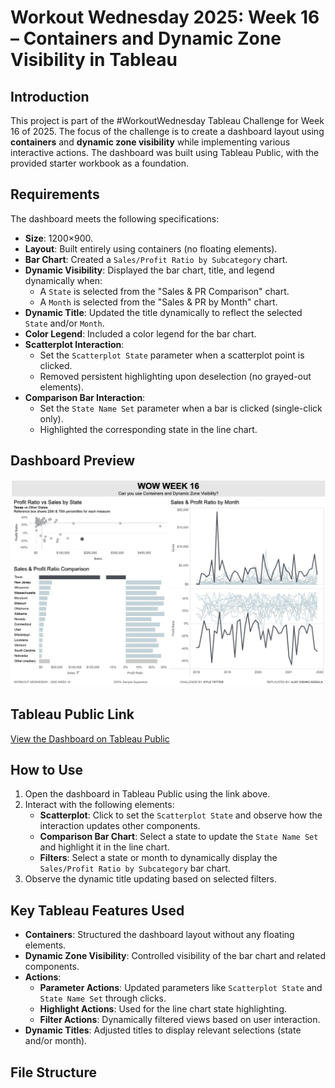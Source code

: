 # Workout Wednesday 2025: Week 16 – Containers and Dynamic Zone Visibility in Tableau

## Introduction
This project is part of the #WorkoutWednesday Tableau Challenge for Week 16 of 2025. The focus of the challenge is to create a dashboard layout using **containers** and **dynamic zone visibility** while implementing various interactive actions. The dashboard was built using Tableau Public, with the provided starter workbook as a foundation.

## Requirements
The dashboard meets the following specifications:
- **Size**: 1200×900.
- **Layout**: Built entirely using containers (no floating elements).
- **Bar Chart**: Created a `Sales/Profit Ratio by Subcategory` chart.
- **Dynamic Visibility**: Displayed the bar chart, title, and legend dynamically when:
  - A `State` is selected from the "Sales & PR Comparison" chart.
  - A `Month` is selected from the "Sales & PR by Month" chart.
- **Dynamic Title**: Updated the title dynamically to reflect the selected `State` and/or `Month`.
- **Color Legend**: Included a color legend for the bar chart.
- **Scatterplot Interaction**:
  - Set the `Scatterplot State` parameter when a scatterplot point is clicked.
  - Removed persistent highlighting upon deselection (no grayed-out elements).
- **Comparison Bar Interaction**:
  - Set the `State Name Set` parameter when a bar is clicked (single-click only).
  - Highlighted the corresponding state in the line chart.

## Dashboard Preview
![Dashboard Snapshot](Snapshot.png)

## Tableau Public Link
[View the Dashboard on Tableau Public](https://public.tableau.com/views/ContainersDynamicZoneVisibilityWOW2025W16/WOW2025W16?:language=en-US&:sid=&:redirect=auth&:display_count=n&:origin=viz_share_link)

## How to Use
1. Open the dashboard in Tableau Public using the link above.
2. Interact with the following elements:
   - **Scatterplot**: Click to set the `Scatterplot State` and observe how the interaction updates other components.
   - **Comparison Bar Chart**: Select a state to update the `State Name Set` and highlight it in the line chart.
   - **Filters**: Select a state or month to dynamically display the `Sales/Profit Ratio by Subcategory` bar chart.
3. Observe the dynamic title updating based on selected filters.

## Key Tableau Features Used
- **Containers**: Structured the dashboard layout without any floating elements.
- **Dynamic Zone Visibility**: Controlled visibility of the bar chart and related components.
- **Actions**:
  - **Parameter Actions**: Updated parameters like `Scatterplot State` and `State Name Set` through clicks.
  - **Highlight Actions**: Used for the line chart state highlighting.
  - **Filter Actions**: Dynamically filtered views based on user interaction.
- **Dynamic Titles**: Adjusted titles to display relevant selections (state and/or month).

## File Structure

